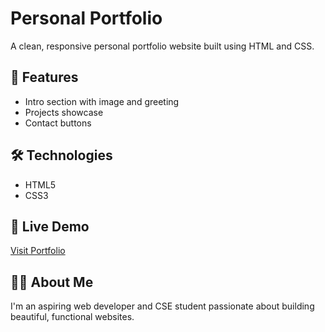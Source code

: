 # Personal Portfolio

A clean, responsive personal portfolio website built using HTML and CSS.

## 🚀 Features
- Intro section with image and greeting
- Projects showcase
- Contact buttons

## 🛠 Technologies
- HTML5
- CSS3

## 📌 Live Demo
[Visit Portfolio](https://gourikajs.github.io/Personal-Portfolio/)
## 🙋‍♀️ About Me
I'm an aspiring web developer and CSE student passionate about building beautiful, functional websites.

